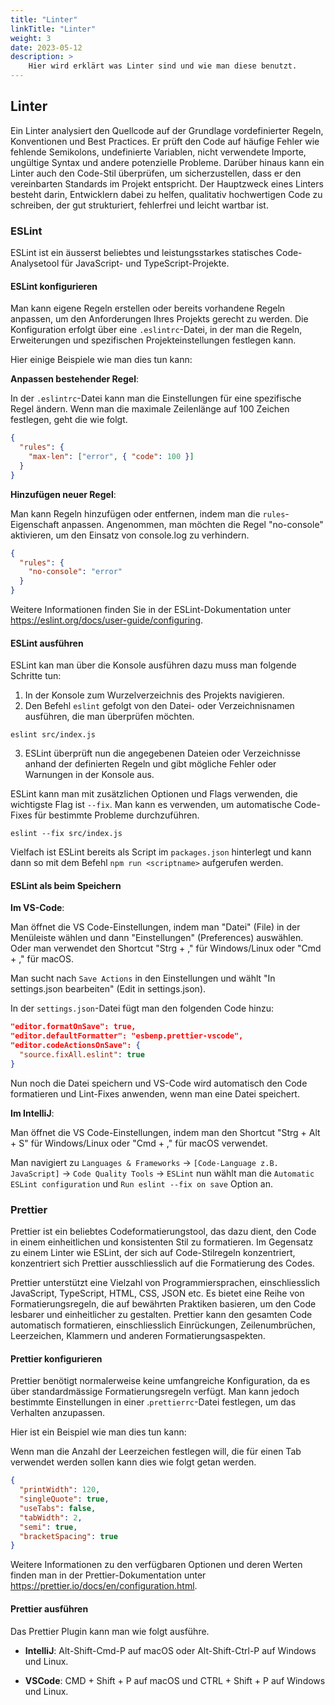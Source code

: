 ```yaml
---
title: "Linter"
linkTitle: "Linter"
weight: 3
date: 2023-05-12
description: >
    Hier wird erklärt was Linter sind und wie man diese benutzt.
---
```


## Linter
Ein Linter analysiert den Quellcode auf der Grundlage vordefinierter Regeln, Konventionen und Best Practices. Er prüft den Code auf häufige Fehler wie fehlende Semikolons, undefinierte Variablen, nicht verwendete Importe, ungültige Syntax und andere potenzielle Probleme. Darüber hinaus kann ein Linter auch den Code-Stil überprüfen, um sicherzustellen, dass er den vereinbarten Standards im Projekt entspricht.
Der Hauptzweck eines Linters besteht darin, Entwicklern dabei zu helfen, qualitativ hochwertigen Code zu schreiben, der gut strukturiert, fehlerfrei und leicht wartbar ist.

### ESLint
ESLint ist ein äusserst beliebtes und leistungsstarkes statisches Code-Analysetool für JavaScript- und TypeScript-Projekte.

#### ESLint konfigurieren
Man kann eigene Regeln erstellen oder bereits vorhandene Regeln anpassen, um den Anforderungen Ihres Projekts gerecht zu werden.
Die Konfiguration erfolgt über eine `.eslintrc`-Datei, in der man die Regeln, Erweiterungen und spezifischen Projekteinstellungen festlegen kann.

Hier einige Beispiele wie man dies tun kann:

**Anpassen bestehender Regel**:

In der `.eslintrc`-Datei kann man die Einstellungen für eine spezifische Regel ändern. Wenn man die maximale Zeilenlänge auf 100 Zeichen festlegen, geht die wie folgt.
```json
{
  "rules": {
    "max-len": ["error", { "code": 100 }]
  }
}
```

**Hinzufügen neuer Regel**:

Man kann Regeln hinzufügen oder entfernen, indem man die `rules`-Eigenschaft anpassen. Angenommen, man möchten die Regel "no-console" aktivieren, um den Einsatz von console.log zu verhindern.
```json
{
  "rules": {
    "no-console": "error"
  }
}
```

Weitere Informationen finden Sie in der ESLint-Dokumentation unter https://eslint.org/docs/user-guide/configuring.

#### ESLint ausführen
ESLint kan man über die Konsole ausführen dazu muss man folgende Schritte tun:

1. In der Konsole zum Wurzelverzeichnis des Projekts navigieren.
2. Den Befehl `eslint` gefolgt von den Datei- oder Verzeichnisnamen ausführen, die man überprüfen möchten.
```shell
eslint src/index.js
```
3. ESLint überprüft nun die angegebenen Dateien oder Verzeichnisse anhand der definierten Regeln und gibt mögliche Fehler oder Warnungen in der Konsole aus.

ESLint kann man mit zusätzlichen Optionen und Flags verwenden, die wichtigste Flag ist  `--fix`. Man kann es verwenden, um automatische Code-Fixes für bestimmte Probleme durchzuführen.
```shell
eslint --fix src/index.js
```

Vielfach ist ESLint bereits als Script im `packages.json` hinterlegt und kann dann so mit dem Befehl `npm run <scriptname>` aufgerufen werden.

#### ESLint als beim Speichern
**Im VS-Code**:

Man öffnet die VS Code-Einstellungen, indem man "Datei" (File) in der Menüleiste wählen und dann "Einstellungen" (Preferences) auswählen. Oder man verwendet den Shortcut "Strg + ," für Windows/Linux oder "Cmd + ," für macOS.

Man sucht nach `Save Actions` in den Einstellungen und wählt "In settings.json bearbeiten" (Edit in settings.json).

In der `settings.json`-Datei fügt man den folgenden Code hinzu:
```json
"editor.formatOnSave": true,
"editor.defaultFormatter": "esbenp.prettier-vscode",
"editor.codeActionsOnSave": {
  "source.fixAll.eslint": true
}
```

Nun noch die Datei speichern und VS-Code wird automatisch den Code formatieren und Lint-Fixes anwenden, wenn man eine Datei speichert.


**Im IntelliJ**:

Man öffnet die VS Code-Einstellungen, indem man den Shortcut "Strg + Alt + S" für Windows/Linux oder "Cmd + ," für macOS verwendet.

Man navigiert zu `Languages & Frameworks` -> `[Code-Language z.B. JavaScript]` -> `Code Quality Tools` -> `ESLint` nun wählt man die `Automatic ESLint configuration` und `Run eslint --fix on save` Option an.

### Prettier
Prettier ist ein beliebtes Codeformatierungstool, das dazu dient, den Code in einem einheitlichen und konsistenten Stil zu formatieren. Im Gegensatz zu einem Linter wie ESLint, der sich auf Code-Stilregeln konzentriert, konzentriert sich Prettier ausschliesslich auf die Formatierung des Codes.

Prettier unterstützt eine Vielzahl von Programmiersprachen, einschliesslich JavaScript, TypeScript, HTML, CSS, JSON etc.
Es bietet eine Reihe von Formatierungsregeln, die auf bewährten Praktiken basieren, um den Code lesbarer und einheitlicher zu gestalten.
Prettier kann den gesamten Code automatisch formatieren, einschliesslich Einrückungen, Zeilenumbrüchen, Leerzeichen, Klammern und anderen Formatierungsaspekten.

#### Prettier konfigurieren
Prettier benötigt normalerweise keine umfangreiche Konfiguration, da es über standardmässige Formatierungsregeln verfügt. Man kann jedoch bestimmte Einstellungen in einer .`prettierrc`-Datei festlegen, um das Verhalten anzupassen.

Hier ist ein Beispiel wie man dies tun kann:

Wenn man die Anzahl der Leerzeichen festlegen will, die für einen Tab verwendet werden sollen kann dies wie folgt getan werden.
```json
{
  "printWidth": 120,
  "singleQuote": true,
  "useTabs": false,
  "tabWidth": 2,
  "semi": true,
  "bracketSpacing": true
}
```

Weitere Informationen zu den verfügbaren Optionen und deren Werten finden man in der Prettier-Dokumentation unter https://prettier.io/docs/en/configuration.html.

#### Prettier ausführen
Das Prettier Plugin kann man wie folgt ausführe.
* **IntelliJ**: Alt-Shift-Cmd-P auf macOS oder Alt-Shift-Ctrl-P auf Windows und Linux.

* **VSCode**: CMD + Shift + P auf macOS und CTRL + Shift + P auf Windows und Linux.

